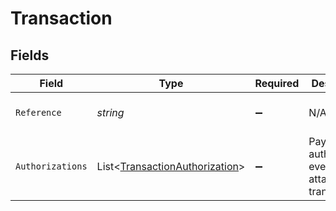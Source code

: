 # Transaction


## Fields

| Field                                                                                 | Type                                                                                  | Required                                                                              | Description                                                                           | Example                                                                               |
| ------------------------------------------------------------------------------------- | ------------------------------------------------------------------------------------- | ------------------------------------------------------------------------------------- | ------------------------------------------------------------------------------------- | ------------------------------------------------------------------------------------- |
| `Reference`                                                                           | *string*                                                                              | :heavy_minus_sign:                                                                    | N/A                                                                                   | OBYG-X1PX-FN55                                                                        |
| `Authorizations`                                                                      | List<[TransactionAuthorization](../../Models/Components/TransactionAuthorization.md)> | :heavy_minus_sign:                                                                    | Payment authorization events attached to a transaction                                |                                                                                       |